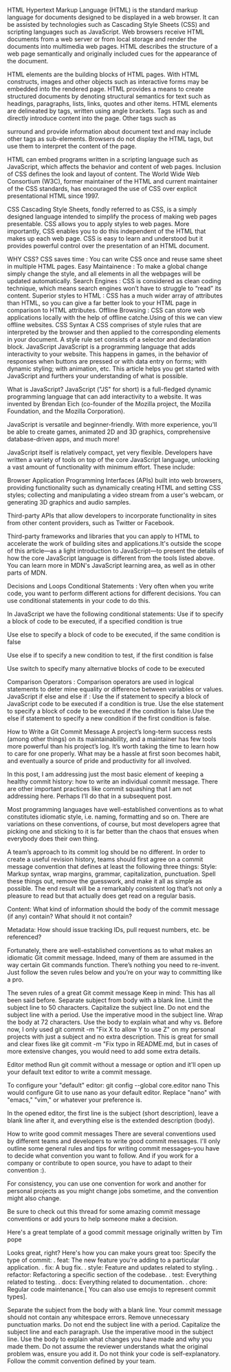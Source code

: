 HTML
Hypertext Markup Language (HTML) is the standard markup language for documents designed to be displayed in a web browser. It can be assisted by technologies such as Cascading Style Sheets (CSS) and scripting languages such as JavaScript.
Web browsers receive HTML documents from a web server or from local storage and render the documents into multimedia web pages. HTML describes the structure of a web page semantically and originally included cues for the appearance of the document.

HTML elements are the building blocks of HTML pages. With HTML constructs, images and other objects such as interactive forms may be embedded into the rendered page. HTML provides a means to create structured documents by denoting structural semantics for text such as headings, paragraphs, lists, links, quotes and other items. HTML elements are delineated by tags, written using angle brackets. Tags such as  and directly introduce content into the page. Other tags such as

surround and provide information about document text and may include other tags as sub-elements. Browsers do not display the HTML tags, but use them to interpret the content of the page.

HTML can embed programs written in a scripting language such as JavaScript, which affects the behavior and content of web pages. Inclusion of CSS defines the look and layout of content. The World Wide Web Consortium (W3C), former maintainer of the HTML and current maintainer of the CSS standards, has encouraged the use of CSS over explicit presentational HTML since 1997.

CSS
Cascading Style Sheets, fondly referred to as CSS, is a simply designed language intended to simplify the process of making web pages presentable. CSS allows you to apply styles to web pages. More importantly, CSS enables you to do this independent of the HTML that makes up each web page. CSS is easy to learn and understood but it provides powerful control over the presentation of an HTML document.

WHY CSS?
CSS saves time : You can write CSS once and reuse same sheet in multiple HTML pages.
Easy Maintainence : To make a global change simply change the style, and all elements in all the webpages will be updated automatically.
Search Engines : CSS is considered as clean coding technique, which means search engines won’t have to struggle to “read” its content.
Superior styles to HTML : CSS has a much wider array of attributes than HTML, so you can give a far better look to your HTML page in comparison to HTML attributes.
Offline Browsing : CSS can store web applications locally with the help of offline catche.Using of this we can view offline websites.
CSS Syntax
A CSS comprises of style rules that are interpreted by the browser and then applied to the corresponding elements in your document.
A style rule set consists of a selector and declaration block.
JavaScript
JavaScript is a programming language that adds interactivity to your website. This happens in games, in the behavior of responses when buttons are pressed or with data entry on forms; with dynamic styling; with animation, etc. This article helps you get started with JavaScript and furthers your understanding of what is possible.

What is JavaScript?
JavaScript ("JS" for short) is a full-fledged dynamic programming language that can add interactivity to a website. It was invented by Brendan Eich (co-founder of the Mozilla project, the Mozilla Foundation, and the Mozilla Corporation).

JavaScript is versatile and beginner-friendly. With more experience, you'll be able to create games, animated 2D and 3D graphics, comprehensive database-driven apps, and much more!

JavaScript itself is relatively compact, yet very flexible. Developers have written a variety of tools on top of the core JavaScript language, unlocking a vast amount of functionality with minimum effort. These include:

Browser Application Programming Interfaces (APIs) built into web browsers, providing functionality such as dynamically creating HTML and setting CSS styles; collecting and manipulating a video stream from a user's webcam, or generating 3D graphics and audio samples.

Third-party APIs that allow developers to incorporate functionality in sites from other content providers, such as Twitter or Facebook.

Third-party frameworks and libraries that you can apply to HTML to accelerate the work of building sites and applications.It's outside the scope of this article—as a light introduction to JavaScript—to present the details of how the core JavaScript language is different from the tools listed above. You can learn more in MDN's JavaScript learning area, as well as in other parts of MDN.

Decisions and Loops
Conditional Statements : Very often when you write code, you want to perform different actions for different decisions.
You can use conditional statements in your code to do this.

In JavaScript we have the following conditional statements:
Use if to specify a block of code to be executed, if a specified condition is true

Use else to specify a block of code to be executed, if the same condition is false

Use else if to specify a new condition to test, if the first condition is false

Use switch to specify many alternative blocks of code to be executed

Comparison Operators : Comparison operators are used in logical statements to deter mine equality or difference between variables or values.
JavaScript if else and else if : Use the if statement to specify a block of JavaScript code to be executed if a condition is true. Use the else statement to specify a block of code to be executed if the condition is false.Use the else if statement to specify a new condition if the first condition is false.

How to Write a Git Commit Message
A project’s long-term success rests (among other things) on its maintainability, and a maintainer has few tools more powerful than his project’s log. It’s worth taking the time to learn how to care for one properly. What may be a hassle at first soon becomes habit, and eventually a source of pride and productivity for all involved.

In this post, I am addressing just the most basic element of keeping a healthy commit history: how to write an individual commit message. There are other important practices like commit squashing that I am not addressing here. Perhaps I’ll do that in a subsequent post.

Most programming languages have well-established conventions as to what constitutes idiomatic style, i.e. naming, formatting and so on. There are variations on these conventions, of course, but most developers agree that picking one and sticking to it is far better than the chaos that ensues when everybody does their own thing.

A team’s approach to its commit log should be no different. In order to create a useful revision history, teams should first agree on a commit message convention that defines at least the following three things:
Style: Markup syntax, wrap margins, grammar, capitalization, punctuation. Spell these things out, remove the guesswork, and make it all as simple as possible. The end result will be a remarkably consistent log that’s not only a pleasure to read but that actually does get read on a regular basis.

Content: What kind of information should the body of the commit message (if any) contain? What should it not contain?

Metadata: How should issue tracking IDs, pull request numbers, etc. be referenced?

Fortunately, there are well-established conventions as to what makes an idiomatic Git commit message. Indeed, many of them are assumed in the way certain Git commands function. There’s nothing you need to re-invent. Just follow the seven rules below and you’re on your way to committing like a pro.

The seven rules of a great Git commit message
Keep in mind: This has all been said before.
Separate subject from body with a blank line.
Limit the subject line to 50 characters.
Capitalize the subject line.
Do not end the subject line with a period.
Use the imperative mood in the subject line. Wrap the body at 72 characters.
Use the body to explain what and why vs.
Before now, I only used git commit -m "Fix X to allow Y to use Z" on my personal projects with just a subject and no extra description. This is great for small and clear fixes like git commit -m "Fix typo in README.md, but in cases of more extensive changes, you would need to add some extra details.

Editor method
Run git commit without a message or option and it'll open up your default text editor to write a commit message.

To configure your "default" editor:
git config --global core.editor nano This would configure Git to use nano as your default editor. Replace "nano" with "emacs," "vim," or whatever your preference is.

In the opened editor, the first line is the subject (short description), leave a blank line after it, and everything else is the extended description (body).

How to write good commit messages
There are several conventions used by different teams and developers to write good commit messages. I'll only outline some general rules and tips for writing commit messages–you have to decide what convention you want to follow. And if you work for a company or contribute to open source, you have to adapt to their convention :).

For consistency, you can use one convention for work and another for personal projects as you might change jobs sometime, and the convention might also change.

Be sure to check out this thread for some amazing commit message conventions or add yours to help someone make a decision.

Here's a great template of a good commit message originally written by Tim pope

Looks great, right? Here's how you can make yours great too:
Specify the type of commit:
. feat: The new feature you're adding to a particular application. . fix: A bug fix. . style: Feature and updates related to styling. . refactor: Refactoring a specific section of the codebase. . test: Everything related to testing. . docs: Everything related to documentation. . chore: Regular code maintenance.[ You can also use emojis to represent commit types].

Separate the subject from the body with a blank line.
Your commit message should not contain any whitespace errors.
Remove unnecessary punctuation marks.
Do not end the subject line with a period.
Capitalize the subject line and each paragraph.
Use the imperative mood in the subject line.
Use the body to explain what changes you have made and why you made them.
Do not assume the reviewer understands what the original problem was, ensure you add it.
Do not think your code is self-explanatory.
Follow the commit convention defined by your team.
